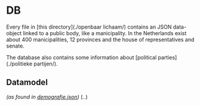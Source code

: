 # DB
Every file in [this directory](./openbaar lichaam/) contains an JSON data-object linked to a public body, like a manicipality. In the Netherlands exist about 400 manicipalities, 12 provinces and the house of representatives and senate.

The database also contains some information about [political parties](./politieke partijen/).

## Datamodel
*(as found in [demografie.json](../definitie/demografie.json))*
(..)
